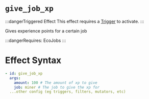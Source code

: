 # `give_job_xp`
:::dangerTriggered Effect
This effect requires a [Trigger](https://plugins.auxilor.io/effects/all-triggers) to activate.
:::

Gives experience points for a certain job

:::dangerRequires:
EcoJobs
:::

# Effect Syntax
```yaml
- id: give_job_xp
  args:
    amount: 100 # The amount of xp to give
    job: miner # The job to give the xp for
  ...other config (eg triggers, filters, mutators, etc)
```
